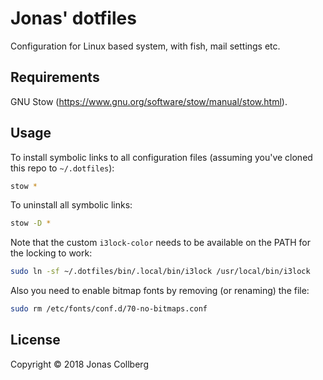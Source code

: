 # Jonas' dotfiles

Configuration for Linux based system, with fish, mail settings etc.

## Requirements

GNU Stow (https://www.gnu.org/software/stow/manual/stow.html).

## Usage

To install symbolic links to all configuration files (assuming you've cloned
this repo to `~/.dotfiles`):

```bash
stow *
```
To uninstall all symbolic links:

```bash
stow -D *
```

Note that the custom `i3lock-color` needs to be available on the PATH for the
locking to work:

```bash
sudo ln -sf ~/.dotfiles/bin/.local/bin/i3lock /usr/local/bin/i3lock
```

Also you need to enable bitmap fonts by removing (or renaming) the file:

```bash
sudo rm /etc/fonts/conf.d/70-no-bitmaps.conf
```

## License

Copyright © 2018 Jonas Collberg
